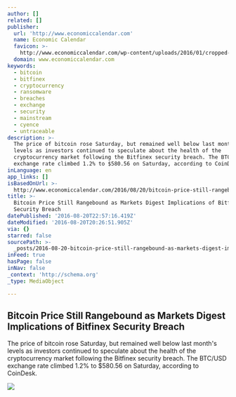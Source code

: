 ```yaml
---
author: []
related: []
publisher:
  url: 'http://www.economiccalendar.com'
  name: Economic Calendar
  favicon: >-
    http://www.economiccalendar.com/wp-content/uploads/2016/01/cropped-512_x_512__1-1-192x192.png
  domain: www.economiccalendar.com
keywords:
  - bitcoin
  - bitfinex
  - cryptocurrency
  - ransomware
  - breaches
  - exchange
  - security
  - mainstream
  - cyence
  - untraceable
description: >-
  The price of bitcoin rose Saturday, but remained well below last month's
  levels as investors continued to speculate about the health of the
  cryptocurrency market following the Bitfinex security breach. The BTC/USD
  exchange rate climbed 1.2% to $580.56 on Saturday, according to CoinDesk.
inLanguage: en
app_links: []
isBasedOnUrl: >-
  http://www.economiccalendar.com/2016/08/20/bitcoin-price-still-rangebound-as-markets-digest-implications-of-bitfinex-security-breach/
title: >-
  Bitcoin Price Still Rangebound as Markets Digest Implications of Bitfinex
  Security Breach
datePublished: '2016-08-20T22:57:16.419Z'
dateModified: '2016-08-20T20:26:51.905Z'
via: {}
starred: false
sourcePath: >-
  _posts/2016-08-20-bitcoin-price-still-rangebound-as-markets-digest-implication.md
inFeed: true
hasPage: false
inNav: false
_context: 'http://schema.org'
_type: MediaObject

---
```

<article style=""><h1>Bitcoin Price Still Rangebound as Markets Digest Implications of Bitfinex Security Breach</h1><p>The price of bitcoin rose Saturday, but remained well below last month's levels as investors continued to speculate about the health of the cryptocurrency market following the Bitfinex security breach. The BTC/USD exchange rate climbed 1.2% to $580.56 on Saturday, according to CoinDesk.</p><img src="http://www.economiccalendar.com/wp-content/uploads/2016/03/bitcoin-2.jpg" /></article>